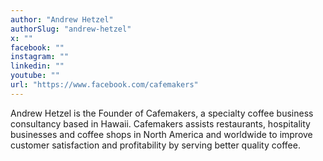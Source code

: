 ```yaml
---
author: "Andrew Hetzel"
authorSlug: "andrew-hetzel"
x: ""
facebook: ""
instagram: ""
linkedin: ""
youtube: ""
url: "https://www.facebook.com/cafemakers"
---
```


Andrew Hetzel is the Founder of Cafemakers, a specialty coffee business consultancy based in Hawaii. Cafemakers assists restaurants, hospitality businesses and coffee shops in North America and worldwide to improve customer satisfaction and profitability by serving better quality coffee.
